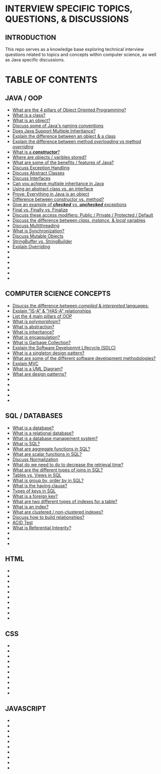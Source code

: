 # INTERVIEW SPECIFIC TOPICS, QUESTIONS, & DISCUSSIONS
## INTRODUCTION
This repo serves as a knowledge base exploring technical interview questions related to topics and concepts
within computer science, as well as Java specific discussions.

# TABLE OF CONTENTS
## JAVA / OOP
* [What are the 4 pillars of Object Oriented Programming?]()
* [What is a class?]()
* [What is an object?]()
* [Discuss some of Java's naming conventions]()
* [Does Java Support Multiple Inheritance?]()
* [Explain the difference between an object & a class]()
* [Explain the difference between method _overloading_ vs method _overriding_]()
* [What is a ***constructor***?]()
* [Where are objects / varibles stored?]()
* [What are some of the benefits / features of Java?]()
* [Discuss Exception Handling]()
* [Discuss Abstract Classes]()
* [Discuss Interfaces]()
* [Can you achieve multiple inheritance in Java]()
* [Using an abstract class vs. an interface]()
* [Prove: Everything in Java is an object]()
* [Difference between constructor vs. method?]()
* [Give an example of ***checked*** vs. ***unchecked*** exceptions]()
* [Final vs. Finally vs. Finalize]()
* [Discuss these access modifiers: Public / Private / Protected / Default]()
* [Discuss the difference between _class_, _instance_, & _local_ variables]()
* [Discuss Multithreading]()
* [What is Synchronization?]()
* [Discuss Mutable Objects]()
* [StringBuffer vs. StringBuilder]()
* [Explain Overriding]()
* []()
* []()
* []()
* []()
* []()
* []()

## COMPUTER SCIENCE CONCEPTS
* [Disucss the difference between _compiled_ & _interpreted_ languages:]()
* [Explain "IS-A" & "HAS-A" relationships]()
* [List the 4 main pillars of OOP]()
* [What is polymorphism?]()
* [What is abstraction?]()
* [What is inheritance?]()
* [What is encapsulation?]()
* [What is Garbage Collection?]()
* [Explain the Software Developmnt Lifecycle (SDLC)]()
* [What is a singleton design pattern?]()
* [What are some of the different software development methodologies?]()
* [Explain MVC]()
* [What is a UML Diagram?]()
* [What are design patterns?]()
* []()
* []()
* []()
* []()
* []()

## SQL / DATABASES
* [What is a database?]()
* [What is a relational database?]()
* [What is a database management system?]()
* [What is SQL?]()
* [What are aggregate functions in SQL?]()
* [What are scalar functions in SQL?]()
* [Discuss Normalization]()
* [What do we need to do to decrease the retrieval time?]()
* [What are the different types of joins in SQL?]()
* [Tables vs. Views in SQL]()
* [What is group by, order by in SQL?]()
* [What is the having clause?]()
* [Types of keys in SQL]()
* [What is a foreign key?]()
* [What are two different types of indexes for a table?]()
* [What is an index?]()
* [What are clustered / non-clustered indexes?]()
* [Discuss how to build relationships?]()
* [ACID Test]()
* [What is Referential Integrity?]()
* []()
* []()
* []()

## HTML
* []()
* []()
* []()
* []()
* []()
* []()
* []()
* []()
* []()
* []()

## CSS
* []()
* []()
* []()
* []()
* []()
* []()
* []()
* []()
* []()
* []()

## JAVASCRIPT
* []()
* []()
* []()
* []()
* []()
* []()
* []()
* []()
* []()
* []()
